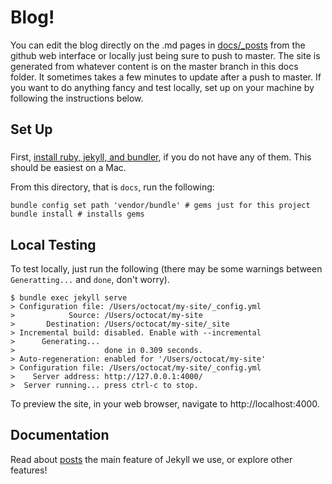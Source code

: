 # Blog!

You can edit the blog directly on the .md pages in [docs/\_posts](https://github.com/estberg/CSE481N/tree/master/docs/_posts) from the github web interface or locally just being sure to push to master. The site is generated from whatever content is on the master branch in this docs folder. It sometimes takes a few minutes to update after a push to master. If you want to do anything fancy and test locally, set up on your machine by following the instructions below.

## Set Up

### 
First, [install ruby, jekyll, and bundler](
https://jekyllrb.com/docs/installation/), if you do not have any of them. This should be easiest on a Mac.

From this directory, that is `docs`, run the following:

```
bundle config set path 'vendor/bundle' # gems just for this project
bundle install # installs gems
```

## Local Testing

To test locally, just run the following (there may be some warnings between `Generatting...` and `done`, don't worry).

```
$ bundle exec jekyll serve
> Configuration file: /Users/octocat/my-site/_config.yml
>            Source: /Users/octocat/my-site
>       Destination: /Users/octocat/my-site/_site
> Incremental build: disabled. Enable with --incremental
>      Generating...
>                    done in 0.309 seconds.
> Auto-regeneration: enabled for '/Users/octocat/my-site'
> Configuration file: /Users/octocat/my-site/_config.yml
>    Server address: http://127.0.0.1:4000/
>  Server running... press ctrl-c to stop.
```

To preview the site, in your web browser, navigate to http://localhost:4000.

## Documentation
Read about [posts](https://jekyllrb.com/docs/posts/) the main feature of Jekyll we use, or explore other features!